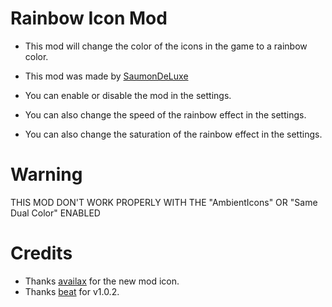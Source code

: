 # Rainbow Icon Mod

- This mod will change the color of the icons in the game to a rainbow color.

- This mod was made by [SaumonDeLuxe](https://github.com/shadowforce78)

- You can enable or disable the mod in the settings.

- You can also change the speed of the rainbow effect in the settings.

- You can also change the saturation of the rainbow effect in the settings.

# Warning
<cr>THIS MOD DON'T WORK PROPERLY WITH THE "AmbientIcons" OR "Same Dual Color" ENABLED</cr>

# Credits

- Thanks [availax](https://linktr.ee/availaxmusic) for the new mod icon.
- Thanks [beat](https://github.com/BeatACVR) for v1.0.2.
